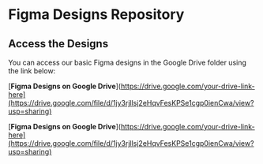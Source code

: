 # Figma Designs Repository

## Access the Designs

You can access our basic Figma designs in the Google Drive folder using the link below:

[**Figma Designs on Google Drive**](https://drive.google.com/your-drive-link-here](https://drive.google.com/file/d/1jy3rjllsj2eHqvFesKPSe1cgp0ienCwa/view?usp=sharing)

[**Figma Designs on Google Drive**](https://drive.google.com/your-drive-link-here](https://drive.google.com/file/d/1jy3rjllsj2eHqvFesKPSe1cgp0ienCwa/view?usp=sharing)

